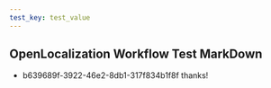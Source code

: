 ```yaml
---
test_key: test_value
---
```

## OpenLocalization Workflow Test MarkDown
* b639689f-3922-46e2-8db1-317f834b1f8f 
thanks!